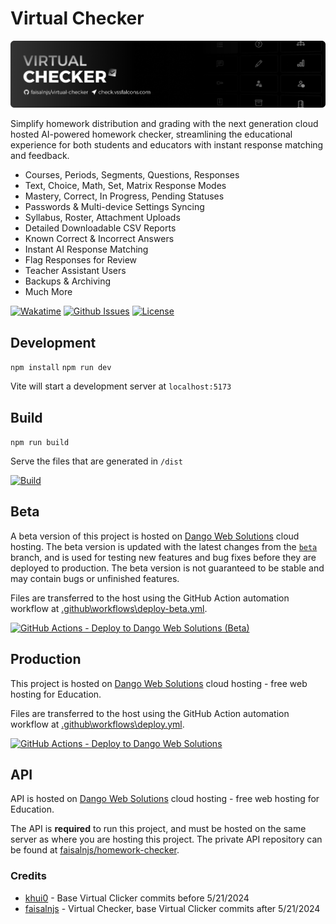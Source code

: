 # Virtual Checker

![Banner](banner-title.png)

Simplify homework distribution and grading with the next generation cloud hosted AI-powered homework checker, streamlining the educational experience for both students and educators with instant response matching and feedback.

- Courses, Periods, Segments, Questions, Responses
- Text, Choice, Math, Set, Matrix Response Modes
- Mastery, Correct, In Progress, Pending Statuses
- Passwords & Multi-device Settings Syncing
- Syllabus, Roster, Attachment Uploads
- Detailed Downloadable CSV Reports
- Known Correct & Incorrect Answers
- Instant AI Response Matching
- Flag Responses for Review
- Teacher Assistant Users
- Backups & Archiving
- Much More

[![Wakatime](https://wakatime.com/badge/user/074621a8-639e-4f3e-b6d9-f23b6bb481a9/project/7100b5bf-f2be-41d1-896e-136cd000ea6e.svg)](https://faisaln.com/portfolio/virtual-checker)
[![Github Issues](https://img.shields.io/github/issues/faisalnjs/virtual-checker?style=flat&logo=github&label=GitHub%20Issues&color=mediumseagreen)](https://wakatime.com/@faisalnjs/projects/vbofsovljs)
[![License](https://img.shields.io/github/license/faisalnjs/virtual-checker?label=License)](https://github.com/faisalnjs/Virtual-Checker/blob/main/LICENSE)

## Development

`npm install`
`npm run dev`

Vite will start a development server at `localhost:5173`

## Build

`npm run build`

Serve the files that are generated in `/dist`

[![Build](https://img.shields.io/github/actions/workflow/status/faisalnjs/virtual-checker/deploy.yml?logo=github&label=Build&color=mediumseagreen)](https://github.com/faisalnjs/Virtual-Checker/actions/workflows/deploy.yml)

## Beta

A beta version of this project is hosted on [Dango Web Solutions](https://dangoweb.com/?from=virtual-checker) cloud hosting. The beta version is updated with the latest changes from the [`beta`](https://github.com/faisalnjs/Virtual-Checker/tree/beta) branch, and is used for testing new features and bug fixes before they are deployed to production. The beta version is not guaranteed to be stable and may contain bugs or unfinished features.

Files are transferred to the host using the GitHub Action automation workflow at [.github\workflows\deploy-beta.yml](https://github.com/faisalnjs/Virtual-Checker/tree/main/.github/workflows/deploy-beta.yml).

[![GitHub Actions - Deploy to Dango Web Solutions (Beta)](https://img.shields.io/github/actions/workflow/status/faisalnjs/virtual-checker/deploy-beta.yml?logo=github&label=GitHub%20Actions%20-%20Deploy%20to%20Dango%20Web%20Solutions%20(Beta)&color=mediumseagreen)](https://github.com/faisalnjs/Virtual-Checker/actions/workflows/deploy-beta.yml)

## Production

This project is hosted on [Dango Web Solutions](https://dangoweb.com/?from=virtual-checker) cloud hosting - free web hosting for Education.

Files are transferred to the host using the GitHub Action automation workflow at [.github\workflows\deploy.yml](https://github.com/faisalnjs/Virtual-Checker/tree/main/.github/workflows/deploy.yml).

[![GitHub Actions - Deploy to Dango Web Solutions](https://img.shields.io/github/actions/workflow/status/faisalnjs/virtual-checker/deploy.yml?logo=github&label=GitHub%20Actions%20-%20Deploy%20to%20Dango%20Web%20Solutions&color=mediumseagreen)](https://github.com/faisalnjs/Virtual-Checker/actions/workflows/deploy.yml)

## API

API is hosted on [Dango Web Solutions](https://dangoweb.com/?from=virtual-checker) cloud hosting - free web hosting for Education.

The API is **required** to run this project, and must be hosted on the same server as where you are hosting this project. The private API repository can be found at [faisalnjs/homework-checker](https://github.com/faisalnjs/homework-checker).

### Credits

- [khui0](https://github.com/khui0) - Base Virtual Clicker commits before 5/21/2024
- [faisalnjs](https://github.com/faisalnjs) - Virtual Checker, base Virtual Clicker commits after 5/21/2024
